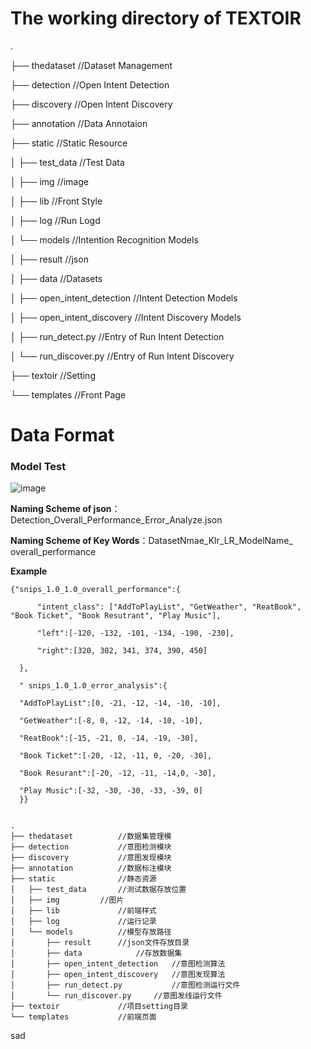 # The working directory of TEXTOIR

.

├── thedataset 			//Dataset Management

├── detection			//Open Intent Detection

├── discovery			//Open Intent Discovery

├── annotation			//Data Annotaion

├── static				//Static Resource

│   ├── test_data		//Test Data

│   ├── img			//image

│   ├── lib				//Front Style

│   ├── log				//Run Logd

│   └── models			//Intention Recognition Models

│       ├── result		//json

│       ├── data			//Datasets

│       ├── open_intent_detection	//Intent Detection Models

│       ├── open_intent_discovery	//Intent Discovery Models

│       ├── run_detect.py			//Entry of Run Intent Detection

│       └── run_discover.py		//Entry of Run Intent Discovery

├── textoir				//Setting

└── templates			//Front Page

# Data Format 

### Model Test
![image](https://user-images.githubusercontent.com/37832030/109410374-21fa9f80-79d5-11eb-8c93-6ce543f56059.png)

**Naming Scheme of json**：Detection_Overall_Performance_Error_Analyze.json

  **Naming Scheme of Key Words**：DatasetNmae_Klr_LR_ModelName_ overall_performance
  
  **Example**
  
  ```
  {"snips_1.0_1.0_overall_performance":{
    
        "intent_class": ["AddToPlayList", "GetWeather", "ReatBook", "Book Ticket", "Book Resutrant", "Play Music"],
        
        "left":[-120, -132, -101, -134, -190, -230],
        
        "right":[320, 302, 341, 374, 390, 450]
        
    },
    
    " snips_1.0_1.0_error_analysis":{
    
    "AddToPlayList":[0, -21, -12, -14, -10, -10],
    
    "GetWeather":[-8, 0, -12, -14, -10, -10],
    
    "ReatBook":[-15, -21, 0, -14, -19, -30],
    
    "Book Ticket":[-20, -12, -11, 0, -20, -30],
    
    "Book Resurant":[-20, -12, -11, -14,0, -30],
    
    "Play Music":[-32, -30, -30, -33, -39, 0]
    }}
    
 ```
 
 ```
.
├── thedataset 			//数据集管理模
├── detection			//意图检测模块
├── discovery			//意图发现模块
├── annotation			//数据标注模块
├── static				//静态资源
│   ├── test_data		//测试数据存放位置
│   ├── img			//图片
│   ├── lib				//前端样式
│   ├── log				//运行记录
│   └── models			//模型存放路径
│       ├── result		//json文件存放目录
│       ├── data			//存放数据集
│       ├── open_intent_detection	//意图检测算法
│       ├── open_intent_discovery	//意图发现算法
│       ├── run_detect.py			//意图检测运行文件
│       └── run_discover.py		//意图发线运行文件
├── textoir				//项目setting目录
└── templates			//前端页面

 ```
   sad
   
   
  
  
